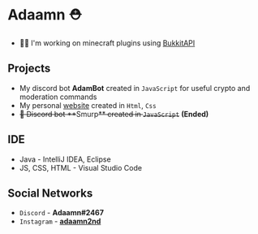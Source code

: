 # Adaamn ⛑
- 👨‍💻 I'm working on minecraft plugins using [BukkitAPI](https://www.spigotmc.org/)

## Projects 
- My discord bot **AdamBot** created in `JavaScript` for useful crypto and moderation commands
- My personal [website](http://www.adaamn.borec.cz/) created in `Html`, `Css`
- ~~🤖 Discord bot **~~Smurp~~** created in `JavaScript`~~ **(Ended)**

## IDE
- Java - IntelliJ IDEA, Eclipse
- JS, CSS, HTML - Visual Studio Code

## Social Networks
- `Discord` - **Adaamn#2467**
- `Instagram` - **[adaamn2nd](https://www.instagram.com/adaamn2nd/)**
